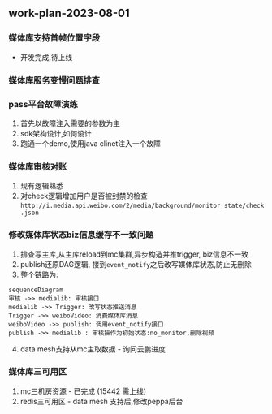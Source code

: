 ## work-plan-2023-08-01

### 媒体库支持首帧位置字段

- 开发完成,待上线

### 媒体库服务变慢问题排查


### pass平台故障演练

1. 首先以故障注入需要的参数为主
2. sdk架构设计,如何设计
3. 跑通一个demo,使用java clinet注入一个故障

### 媒体库审核对账

1. 现有逻辑熟悉
2. 对check逻辑增加用户是否被封禁的检查 `http://i.media.api.weibo.com/2/media/background/monitor_state/check.json` 


### 修改媒体库状态biz信息缓存不一致问题
1. 排查写主库,从主库reload到mc集群,异步构造并推trigger, biz信息不一致
2. publish还原DAG逻辑, 接到`event_notify`之后改写媒体库状态,防止无删除
3. 整个链路为: 

```mermaid
sequenceDiagram
审核 ->> medialib: 审核接口
medialib ->> Trigger: 改写状态推送消息
Trigger ->> weiboVideo: 消费媒体库消息
weiboVideo ->> publish: 调用event_notify接口
publish ->> medialib : 审核操作为初始状态:no_monitor,删除视频
```

4. data mesh支持从mc主取数据 - 询问云鹏进度


### 媒体库三可用区
1. mc三机房资源 - 已完成  (15442 需上线)
2. redis三可用区 - data mesh 支持后,修改peppa后台


